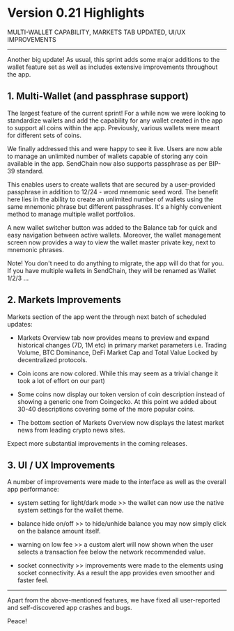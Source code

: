 # Version 0.21 Highlights

MULTI-WALLET CAPABILITY, MARKETS TAB UPDATED, UI/UX IMPROVEMENTS

---

Another big update! As usual, this sprint adds some major additions to the wallet feature set as well as includes extensive improvements throughout the app.

## 1. Multi-Wallet (and passphrase support)

The largest feature of the current sprint! For a while now we were looking to standardize wallets and add the capability for any wallet created in the app to support all coins within the app. Previously, various wallets were meant for different sets of coins.

We finally addressed this and were happy to see it live. Users are now able to manage an unlimited number of wallets capable of storing any coin available in the app. SendChain now also supports passphrase as per BIP-39 standard.

This enables users to create wallets that are secured by a user-provided passphrase in addition to 12/24 - word mnemonic seed word. The benefit here lies in the ability to create an unlimited number of wallets using the same mnemonic phrase but different passphrases. It's a highly convenient method to manage multiple wallet portfolios.

A new wallet switcher button was added to the Balance tab for quick and easy navigation between active wallets. Moreover, the wallet management screen now provides a way to view the wallet master private key, next to mnemonic phrases.

Note! You don't need to do anything to migrate, the app will do that for you. If you have multiple wallets in SendChain, they will be renamed as Wallet 1/2/3 ...

## 2. Markets Improvements

Markets section of the app went the through next batch of scheduled updates:

- Markets Overview tab now provides means to preview and expand historical changes (7D, 1M etc) in primary market parameters i.e. Trading Volume, BTC Dominance, DeFi Market Cap and Total Value Locked by decentralized protocols.

- Coin icons are now colored. While this may seem as a trivial change it took a lot of effort on our part)

- Some coins now display our token version of coin description instead of showing a generic one from Coingecko. At this point we added about 30-40 descriptions covering some of the more popular coins.

- The bottom section of Markets Overview now displays the latest market news from leading crypto news sites.

Expect more substantial improvements in the coming releases.

## 3. UI / UX Improvements

A number of improvements were made to the interface as well as the overall app performance:

- system setting for light/dark mode >> the wallet can now use the native system settings for the wallet theme.

- balance hide on/off >>  to hide/unhide balance you may now simply click on the balance amount itself.

- warning on low fee >> a custom alert will now shown when the user selects a transaction fee below the network recommended value.

- socket connectivity >> improvements were made to the elements using socket connectivity. As a result the app provides even smoother and faster feel.

---

Apart from the above-mentioned features, we have fixed all user-reported and self-discovered app crashes and bugs.

Peace!
